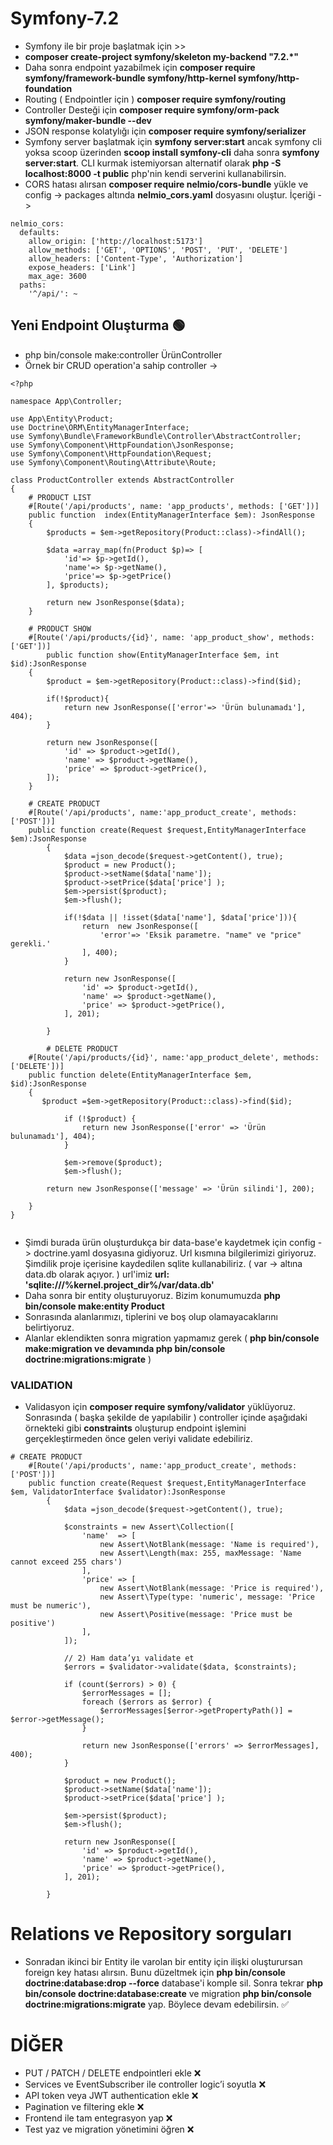 # Symfony-7.2

* Symfony ile bir proje başlatmak için >> 
* **composer create-project symfony/skeleton my-backend "7.2.*"**
* Daha sonra endpoint yazabilmek için **composer require symfony/framework-bundle symfony/http-kernel symfony/http-foundation**
* Routing ( Endpointler için ) **composer require symfony/routing**
* Controller Desteği için **composer require symfony/orm-pack symfony/maker-bundle --dev**
* JSON response kolatylığı için **composer require symfony/serializer**
* Symfony server başlatmak için **symfony server:start** ancak symfony cli yoksa scoop üzerinden **scoop install symfony-cli** daha sonra **symfony server:start**. CLI kurmak istemiyorsan alternatif olarak **php -S localhost:8000 -t public** php'nin kendi serverini kullanabilirsin.
* CORS hatası alırsan **composer require nelmio/cors-bundle** yükle ve config -> packages altında **nelmio_cors.yaml** dosyasını oluştur. İçeriği ->
```
nelmio_cors:
  defaults:
    allow_origin: ['http://localhost:5173']
    allow_methods: ['GET', 'OPTIONS', 'POST', 'PUT', 'DELETE']
    allow_headers: ['Content-Type', 'Authorization']
    expose_headers: ['Link']
    max_age: 3600
  paths:
    '^/api/': ~
```
## Yeni Endpoint Oluşturma 🟢
* php bin/console make:controller ÜrünController
* Örnek bir CRUD operation'a sahip controller ->
```
<?php

namespace App\Controller;

use App\Entity\Product;
use Doctrine\ORM\EntityManagerInterface;
use Symfony\Bundle\FrameworkBundle\Controller\AbstractController;
use Symfony\Component\HttpFoundation\JsonResponse;
use Symfony\Component\HttpFoundation\Request;
use Symfony\Component\Routing\Attribute\Route;

class ProductController extends AbstractController
{
    # PRODUCT LIST
    #[Route('/api/products', name: 'app_products', methods: ['GET'])]
    public function  index(EntityManagerInterface $em): JsonResponse
    {
        $products = $em->getRepository(Product::class)->findAll();

        $data =array_map(fn(Product $p)=> [
            'id'=> $p->getId(),
            'name'=> $p->getName(),
            'price'=> $p->getPrice()
        ], $products);

        return new JsonResponse($data);
    }

    # PRODUCT SHOW
    #[Route('/api/products/{id}', name: 'app_product_show', methods: ['GET'])]
        public function show(EntityManagerInterface $em, int $id):JsonResponse
    {
        $product = $em->getRepository(Product::class)->find($id);

        if(!$product){
            return new JsonResponse(['error'=> 'Ürün bulunamadı'], 404);
        }

        return new JsonResponse([
            'id' => $product->getId(),
            'name' => $product->getName(),
            'price' => $product->getPrice(),
        ]);
    }

    # CREATE PRODUCT
    #[Route('/api/products', name:'app_product_create', methods: ['POST'])]
    public function create(Request $request,EntityManagerInterface $em):JsonResponse
        {
            $data =json_decode($request->getContent(), true);
            $product = new Product();
            $product->setName($data['name']);
            $product->setPrice($data['price'] );
            $em->persist($product);
            $em->flush();

            if(!$data || !isset($data['name'], $data['price'])){
                return  new JsonResponse([
                    'error'=> 'Eksik parametre. "name" ve "price" gerekli.'
                ], 400);
            }

            return new JsonResponse([
                'id' => $product->getId(),
                'name' => $product->getName(),
                'price' => $product->getPrice(),
            ], 201);

        }

        # DELETE PRODUCT
    #[Route('/api/products/{id}', name:'app_product_delete', methods: ['DELETE'])]
    public function delete(EntityManagerInterface $em, $id):JsonResponse
    {
       $product =$em->getRepository(Product::class)->find($id);

            if (!$product) {
                return new JsonResponse(['error' => 'Ürün bulunamadı'], 404);
            }

            $em->remove($product);
            $em->flush();

        return new JsonResponse(['message' => 'Ürün silindi'], 200);

    }
}


```
* Şimdi burada ürün oluşturdukça bir data-base'e kaydetmek için config -> doctrine.yaml dosyasına gidiyoruz. Url kısmına bilgilerimizi giriyoruz. Şimdilik proje içerisine kaydedilen sqlite kullanabiliriz. ( var -> altına data.db olarak açıyor. ) url'imiz **url: 'sqlite:///%kernel.project_dir%/var/data.db'**
* Daha sonra bir entity oluşturuyoruz. Bizim konumumuzda **php bin/console make:entity Product**
* Sonrasında alanlarımızı, tiplerini ve boş olup olamayacaklarını belirtiyoruz.
* Alanlar eklendikten sonra migration yapmamız gerek ( **php bin/console make:migration ve devamında php bin/console doctrine:migrations:migrate** )
### VALIDATION
* Validasyon için **composer require symfony/validator** yüklüyoruz. Sonrasında ( başka şekilde de yapılabilir ) controller içinde aşağıdaki örnekteki gibi **constraints** oluşturup endpoint işlemini gerçekleştirmeden önce gelen veriyi validate edebiliriz.
```
# CREATE PRODUCT
    #[Route('/api/products', name:'app_product_create', methods: ['POST'])]
    public function create(Request $request,EntityManagerInterface $em, ValidatorInterface $validator):JsonResponse
        {
            $data =json_decode($request->getContent(), true);

            $constraints = new Assert\Collection([
                'name'  => [
                    new Assert\NotBlank(message: 'Name is required'),
                    new Assert\Length(max: 255, maxMessage: 'Name cannot exceed 255 chars')
                ],
                'price' => [
                    new Assert\NotBlank(message: 'Price is required'),
                    new Assert\Type(type: 'numeric', message: 'Price must be numeric'),
                    new Assert\Positive(message: 'Price must be positive')
                ],
            ]);

            // 2) Ham data’yı validate et
            $errors = $validator->validate($data, $constraints);

            if (count($errors) > 0) {
                $errorMessages = [];
                foreach ($errors as $error) {
                    $errorMessages[$error->getPropertyPath()] = $error->getMessage();
                }

                return new JsonResponse(['errors' => $errorMessages], 400);
            }

            $product = new Product();
            $product->setName($data['name']);
            $product->setPrice($data['price'] );

            $em->persist($product);
            $em->flush();

            return new JsonResponse([
                'id' => $product->getId(),
                'name' => $product->getName(),
                'price' => $product->getPrice(),
            ], 201);

        }
```
# Relations ve Repository sorguları
* Sonradan ikinci bir Entity ile varolan bir entity için ilişki oluşturursan foreign key hatası alırsın. Bunu düzeltmek için **php bin/console doctrine:database:drop --force** database'i komple sil. Sonra tekrar **php bin/console doctrine:database:create** ve migration **php bin/console doctrine:migrations:migrate** yap. Böylece devam edebilirsin. ✅
# DİĞER
* PUT / PATCH / DELETE endpointleri ekle ❌
* Services ve EventSubscriber ile controller logic’i soyutla ❌
* API token veya JWT authentication ekle ❌
* Pagination ve filtering ekle ❌
* Frontend ile tam entegrasyon yap ❌
* Test yaz ve migration yönetimini öğren ❌

